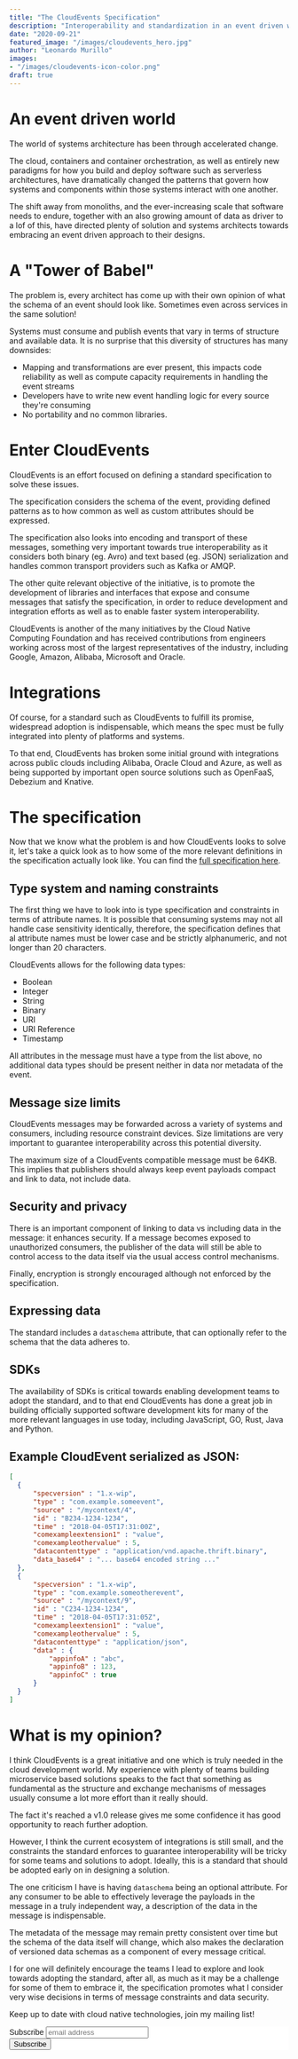 ```yaml
---
title: "The CloudEvents Specification"
description: "Interoperability and standardization in an event driven world"
date: "2020-09-21"
featured_image: "/images/cloudevents_hero.jpg"
author: "Leonardo Murillo"
images:
- "/images/cloudevents-icon-color.png"
draft: true
---
```

# An event driven world
The world of systems architecture has been through accelerated change.

The cloud, containers and container orchestration, as well as entirely new paradigms for how you build and deploy software such as serverless architectures, have dramatically changed the patterns that govern how systems and components within those systems interact with one another.

The shift away from monoliths, and the ever-increasing scale that software needs to endure, together with an also growing amount of data as driver to a lof of this, have directed plenty of solution and systems architects towards embracing an event driven approach to their designs.

# A "Tower of Babel"
The problem is, every architect has come up with their own opinion of what the schema of an event should look like. Sometimes even across services in the same solution!

Systems must consume and publish events that vary in terms of structure and available data. It is no surprise that this diversity of structures has many downsides:

- Mapping and transformations are ever present, this impacts code reliability as well as compute capacity requirements in handling the event streams
- Developers have to write new event handling logic for every source they're consuming 
- No portability and no common libraries.

# Enter CloudEvents
CloudEvents is an effort focused on defining a standard specification to solve these issues.

The specification considers the schema of the event, providing defined patterns as to how common as well as custom attributes should be expressed.

The specification also looks into encoding and transport of these messages, something very important towards true interoperability as it considers both binary (eg. Avro) and text based (eg. JSON) serialization and handles common transport providers such as Kafka or AMQP.

The other quite relevant objective of the initiative, is to promote the development of libraries and interfaces that expose and consume messages that satisfy the specification, in order to reduce development and integration efforts as well as to enable faster system interoperability.

CloudEvents is another of the many initiatives by the Cloud Native Computing Foundation and has received contributions from engineers working across most of the largest representatives of the industry, including Google, Amazon, Alibaba, Microsoft and Oracle.

# Integrations
Of course, for a standard such as CloudEvents to fulfill its promise, widespread adoption is indispensable, which means the spec must be fully integrated into plenty of platforms and systems.

To that end, CloudEvents has broken some initial ground with integrations across public clouds including Alibaba, Oracle Cloud and Azure, as well as being supported by important open source solutions such as OpenFaaS, Debezium and Knative.

# The specification

Now that we know what the problem is and how CloudEvents looks to solve it, let's take a quick look as to how some of the more relevant definitions in the specification actually look like. You can find the [full specification here](https://github.com/cloudevents/spec/blob/master/spec.md).

## Type system and naming constraints

The first thing we have to look into is type specification and constraints in terms of attribute names. It is possible that consuming systems may not all handle case sensitivity identically, therefore, the specification defines that al attribute names must be lower case and be strictly alphanumeric, and not longer than 20 characters.

CloudEvents allows for the following data types:

- Boolean
- Integer
- String
- Binary
- URI
- URI Reference
- Timestamp

All attributes in the message must have a type from the list above, no additional data types should be present neither in data nor metadata of the event.

## Message size limits

CloudEvents messages may be forwarded across a variety of systems and consumers, including resource constraint devices. Size limitations are very important to guarantee interoperability across this potential diversity.

The maximum size of a CloudEvents compatible message must be 64KB. This implies that publishers should always keep event payloads compact and link to data, not include data.

## Security and privacy

There is an important component of linking to data vs including data in the message: it enhances security. If a message becomes exposed to unauthorized consumers, the publisher of the data will still be able to control access to the data itself via the usual access control mechanisms.

Finally, encryption is strongly encouraged although not enforced by the specification.

## Expressing data

The standard includes a `dataschema` attribute, that can optionally refer to the schema that the data adheres to.

## SDKs

The availability of SDKs is critical towards enabling development teams to adopt the standard, and to that end CloudEvents has done a great job in building officially supported software development kits for many of the more relevant languages in use today, including JavaScript, GO, Rust, Java and Python.

## Example CloudEvent serialized as JSON:

```json
[
  {
      "specversion" : "1.x-wip",
      "type" : "com.example.someevent",
      "source" : "/mycontext/4",
      "id" : "B234-1234-1234",
      "time" : "2018-04-05T17:31:00Z",
      "comexampleextension1" : "value",
      "comexampleothervalue" : 5,
      "datacontenttype" : "application/vnd.apache.thrift.binary",
      "data_base64" : "... base64 encoded string ..."
  },
  {
      "specversion" : "1.x-wip",
      "type" : "com.example.someotherevent",
      "source" : "/mycontext/9",
      "id" : "C234-1234-1234",
      "time" : "2018-04-05T17:31:05Z",
      "comexampleextension1" : "value",
      "comexampleothervalue" : 5,
      "datacontenttype" : "application/json",
      "data" : {
          "appinfoA" : "abc",
          "appinfoB" : 123,
          "appinfoC" : true
      }
  }
]
```

# What is my opinion?

I think CloudEvents is a great initiative and one which is truly needed in the cloud development world. My experience with plenty of teams building microservice based solutions speaks to the fact that something as fundamental as the structure and exchange mechanisms of messages usually consume a lot more effort than it really should.

The fact it's reached a v1.0 release gives me some confidence it has good opportunity to reach further adoption.

However, I think the current ecosystem of integrations is still small, and the constraints the standard enforces to guarantee interoperability will be tricky for some teams and solutions to adopt. Ideally, this is a standard that should be adopted early on in designing a solution.

The one criticism I have is having `dataschema` being an optional attribute. For any consumer to be able to effectively leverage the payloads in the message in a truly independent way, a description of the data in the message is indispensable.

The metadata of the message may remain pretty consistent over time but the schema of the data itself will change, which also makes the declaration of versioned data schemas as a component of every message critical.

I for one will definitely encourage the teams I lead to explore and look towards adopting the standard, after all, as much as it may be a challenge for some of them to embrace it, the specification promotes what I consider very wise decisions in terms of message constraints and data security.

Keep up to date with cloud native technologies, join my mailing list!

<!-- Begin Mailchimp Signup Form -->
<link href="//cdn-images.mailchimp.com/embedcode/horizontal-slim-10_7.css" rel="stylesheet" type="text/css">
<style type="text/css">
	#mc_embed_signup{background:#fff; clear:left; font:14px Helvetica,Arial,sans-serif; width:100%;}
	/* Add your own Mailchimp form style overrides in your site stylesheet or in this style block.
	   We recommend moving this block and the preceding CSS link to the HEAD of your HTML file. */
</style>
<div id="mc_embed_signup">
<form action="https://murillodigital.us10.list-manage.com/subscribe/post?u=c12ff1afa71003663de3762cc&amp;id=4cff0f72fe" method="post" id="mc-embedded-subscribe-form" name="mc-embedded-subscribe-form" class="validate" target="_blank" novalidate>
    <div id="mc_embed_signup_scroll">
	<label for="mce-EMAIL">Subscribe</label>
	<input type="email" value="" name="EMAIL" class="email" id="mce-EMAIL" placeholder="email address" required>
    <!-- real people should not fill this in and expect good things - do not remove this or risk form bot signups-->
    <div style="position: absolute; left: -5000px;" aria-hidden="true"><input type="text" name="b_c12ff1afa71003663de3762cc_4cff0f72fe" tabindex="-1" value=""></div>
    <div class="clear"><input type="submit" value="Subscribe" name="subscribe" id="mc-embedded-subscribe" class="button"></div>
    </div>
</form>
</div>

<!--End mc_embed_signup--> 